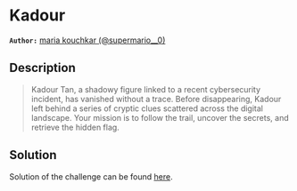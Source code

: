 # Kadour

**`Author:`** [maria kouchkar (@supermario__0)](https://www.linkedin.com/in/maria-kaoutar-kouchkar-721611287/)

## Description

> Kadour Tan, a shadowy figure linked to a recent cybersecurity incident, has vanished without a trace. Before disappearing, Kadour left behind a series of cryptic clues scattered across the digital landscape. 
> Your mission is to follow the trail, uncover the secrets, and retrieve the hidden flag.
   




## Solution
Solution of the challenge can be found [here](solution/).